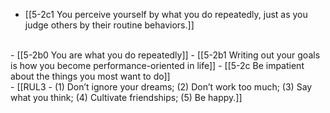 - [[5-2c1 You perceive yourself by what you do repeatedly, just as you judge others by their routine behaviors.]]
<br>
- [[5-2b0 You are what you do repeatedly]]
- [[5-2b1 Writing out your goals is how you become performance-oriented in life]]
- [[5-2c Be impatient about the things you most want to do]]
<br>
- [[RUL3 - (1) Don’t ignore your dreams; (2) Don’t work too much; (3) Say what you think; (4) Cultivate friendships; (5) Be happy.]]

